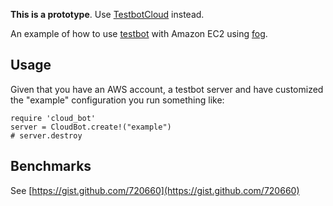 **This is a prototype**. Use [TestbotCloud](https://github.com/joakimk/testbot_cloud) instead.

An example of how to use [testbot](http://github.com/joakimk/testbot) with Amazon EC2 using [fog](https://github.com/geemus/fog).

Usage
----

Given that you have an AWS account, a testbot server and have customized the "example" configuration you run something like:

    require 'cloud_bot'
    server = CloudBot.create!("example")
    # server.destroy

Benchmarks
----

See [https://gist.github.com/720660](https://gist.github.com/720660)

